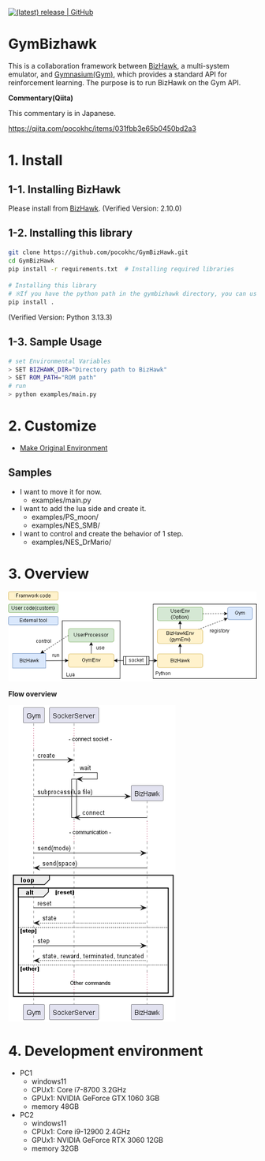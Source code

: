 

[![(latest) release | GitHub](https://img.shields.io/github/release/pocokhc/GymBizHawk.svg?logo=github&style=popout)](https://github.com/pocokhc/GymBizHawk/releases/latest)

# GymBizhawk

This is a collaboration framework between [BizHawk](https://github.com/TASEmulators/BizHawk), a multi-system emulator, and [Gymnasium(Gym)](https://github.com/Farama-Foundation/Gymnasium/tree/main), which provides a standard API for reinforcement learning.
The purpose is to run BizHawk on the Gym API.


**Commentary(Qiita)**

This commentary is in Japanese.

https://qiita.com/pocokhc/items/031fbb3e65b0450bd2a3


# 1. Install
## 1-1. Installing BizHawk

Please install from [BizHawk](https://github.com/TASEmulators/BizHawk).
(Verified Version: 2.10.0)

## 1-2. Installing this library

``` bash
git clone https://github.com/pocokhc/GymBizHawk.git
cd GymBizHawk
pip install -r requirements.txt  # Installing required libraries

# Installing this library
# ※If you have the python path in the gymbizhawk directory, you can use it without installing it.
pip install .
```

(Verified Version: Python 3.13.3)


## 1-3. Sample Usage

``` bash
# set Environmental Variables
> SET BIZHAWK_DIR="Directory path to BizHawk"
> SET ROM_PATH="ROM path"
# run
> python examples/main.py
```

# 2. Customize

+ [Make Original Environment](https://pocokhc.github.io/GymBizHawk/pages/custom.html)

## Samples

+ I want to move it for now.
    + examples/main.py
+ I want to add the lua side and create it.
    + examples/PS_moon/
    + examples/NES_SMB/
+ I want to control and create the behavior of 1 step.
    + examples/NES_DrMario/


# 3. Overview

![](diagrams/overview.drawio.png)

**Flow overview**

![](diagrams/commflow.png)

# 4. Development environment

+ PC1
  + windows11
  + CPUx1: Core i7-8700 3.2GHz
  + GPUx1: NVIDIA GeForce GTX 1060 3GB
  + memory 48GB
+ PC2
  + windows11
  + CPUx1: Core i9-12900 2.4GHz
  + GPUx1: NVIDIA GeForce RTX 3060 12GB
  + memory 32GB
